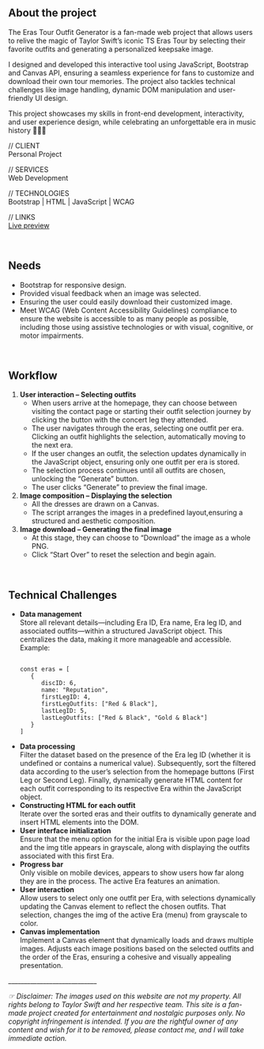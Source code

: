 <h2>About the project</h2>
The Eras Tour Outfit Generator is a fan-made web project that allows users to relive the magic of Taylor Swift’s iconic
TS Eras Tour by selecting their favorite outfits and generating a personalized keepsake image.

I designed and developed this interactive tool using JavaScript, Bootstrap and Canvas API, ensuring a seamless
experience for fans to customize and download their own tour memories. The project also tackles technical challenges
like image handling, dynamic DOM manipulation and user-friendly UI design.

This project showcases my skills in front-end development, interactivity, and user experience design, while celebrating
an unforgettable era in music history 🫶🏻✨

// CLIENT<br/>
Personal Project

// SERVICES<br/>
Web Development

// TECHNOLOGIES<br/>
Bootstrap | HTML | JavaScript | WCAG

// LINKS<br/>
<a target="_blank" href="http://www.tstetoutfitgenerator.website">Live preview</a>

<br/><h2>Needs</h2>
<ul>
   <li>Bootstrap for responsive design.</li>
   <li>Provided visual feedback when an image was selected.</li>
   <li>Ensuring the user could easily download their customized image.</li>
   <li>Meet WCAG (Web Content Accessibility Guidelines) compliance to ensure the website is accessible to as many people
      as possible, including those using assistive technologies or with visual, cognitive, or motor impairments.</li>
</ul>

<br/><h2>Workflow</h2>
<ol>
   <li><strong>User interaction – Selecting outfits</strong>
      <ul>
         <li>When users arrive at the homepage, they can choose between visiting the contact page or starting their
            outfit selection journey by clicking the button with the concert leg they attended.</li>
         <li>The user navigates through the eras, selecting one outfit per era. Clicking an outfit highlights the
            selection, automatically moving to the next era.</li>
         <li>If the user changes an outfit, the selection updates dynamically in the JavaScript object, ensuring only
            one outfit per era is stored.</li>
         <li>The selection process continues until all outfits are chosen, unlocking the “Generate” button.</li>
         <li>The user clicks “Generate” to preview the final image.</li>
      </ul>
   </li>
   <li><strong>Image composition – Displaying the selection</strong>
      <ul>
         <li>All the dresses are drawn on a Canvas.</li>
         <li>The script arranges the images in a predefined layout,ensuring a structured and aesthetic composition.</li>
      </ul>
   </li>
   <li><strong>Image download – Generating the final image</strong>
      <ul>
         <li>At this stage, they can choose to “Download” the image as a whole PNG.</li>
         <li>Click “Start Over” to reset the selection and begin again.</li>
      </ul>
   </li>
</ol>

<br/><h2>Technical Challenges</h2>
<ul>
   <li><strong>Data management</strong><br>
      Store all relevant details—including Era ID, Era name, Era leg ID, and associated outfits—within a structured
      JavaScript object.&ZeroWidthSpace; This centralizes the data, making it more manageable and
      accessible.&ZeroWidthSpace; Example:<p></p>
      <pre><code>
const eras = [
   {
      discID: 6,
      name: "Reputation",
      firstLegID: 4,
      firstLegOutfits: ["Red &amp; Black"],
      lastLegID: 5,
      lastLegOutfits: ["Red &amp; Black", "Gold &amp; Black"]
   }
]
</code></pre>
   </li>
   <li><strong>Data processing</strong><br>
      Filter the dataset based on the presence of the Era leg ID (whether it is undefined or contains a numerical
      value). Subsequently, sort the filtered data according to the user’s selection from the homepage buttons (First
      Leg or Second Leg). Finally, dynamically generate HTML content for each outfit corresponding to its respective Era
      within the JavaScript object.&ZeroWidthSpace;</li>
   <li><strong>Constructing HTML for each outfit</strong><br>
      Iterate over the sorted eras and their outfits to dynamically generate and insert HTML elements into the DOM.</li>
   <li><strong>User interface initialization</strong><br>
      Ensure that the menu option for the initial Era is visible upon page load and the img title appears in grayscale,
      along with displaying the outfits associated with this first Era.&ZeroWidthSpace;</li>
   <li><strong>Progress bar</strong><br>
      Only visible on mobile devices, appears to show users how far along they are in the process. The active Era
      features an animation.</li>
   <li><strong>User interaction</strong><br>
      Allow users to select only one outfit per Era, with selections dynamically updating the Canvas element to reflect
      the chosen outfits.&ZeroWidthSpace; That selection, changes the img of the active Era (menu) from grayscale to
      color.</li>
   <li><strong>Canvas implementation</strong><br>
      Implement a Canvas element that dynamically loads and draws multiple images.&ZeroWidthSpace; Adjusts each image
      positions based on the selected outfits and the order of the Eras, ensuring a cohesive and visually appealing
      presentation.&ZeroWidthSpace;</li>
</ul>
____________________________

<i>☞ Disclaimer: The images used on this website are not my property. All rights belong to Taylor Swift and her
   respective team. This site is a fan-made project created for entertainment and nostalgic purposes only. No copyright
   infringement is intended. If you are the rightful owner of any content and wish for it to be removed, please contact
   me, and I will take immediate action.</i>
